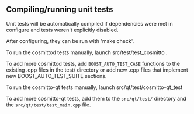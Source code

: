 Compiling/running unit tests
------------------------------------

Unit tests will be automatically compiled if dependencies were met in configure
and tests weren't explicitly disabled.

After configuring, they can be run with 'make check'.

To run the cosmittod tests manually, launch src/test/test_cosmitto .

To add more cosmittod tests, add `BOOST_AUTO_TEST_CASE` functions to the existing
.cpp files in the test/ directory or add new .cpp files that
implement new BOOST_AUTO_TEST_SUITE sections.

To run the cosmitto-qt tests manually, launch src/qt/test/cosmitto-qt_test

To add more cosmitto-qt tests, add them to the `src/qt/test/` directory and
the `src/qt/test/test_main.cpp` file.
